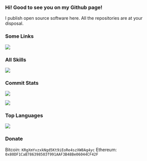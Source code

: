 ###   Hi! Good to see you on my Github page!

I publish open source software here. All the repositories are at your disposal.

###   Some Links

[![](https://img.shields.io/badge/Github-black?style=flat-square&logo=github&logoColor=white)](https://github.com/IteratingSystem/)


###   All Skills

![](https://skillicons.dev/icons?perline=15&i=github,git,vscode,idea,vim,js,ts,html,css,c,bootstrap,jquery,nodejs,python,java,vue,spring,nextjs,maven,redis,mysql,fastapi,linux,docker,nginx,eclipse)

###   Commit Stats

![](https://github-readme-stats.vercel.app/api?username=IteratingSystem&count_private=true&show_icons=true&theme=radical&show_owner=true)

![](https://github-profile-trophy.vercel.app/?username=IteratingSystem&theme=radical&row=1)

###   Top Languages

![](https://github-readme-stats.vercel.app/api/top-langs/?username=IteratingSystem&layout=compact&theme=dark)

###   Donate
  Bitcoin: `KRgXmYvzxkNgd5Kt9iEoRe4szXW8Ag4yc`
  Ethereum: `0x80DF1CaB786398503f991AAF3B48Be06044CF42F`
